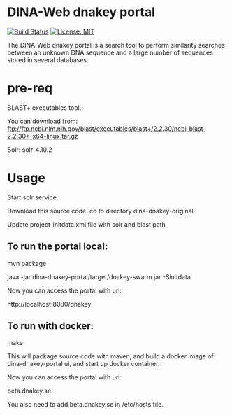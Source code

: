 # DINA-Web dnakey portal
[![Build Status](https://travis-ci.com/Naturhistoriska/dina-dnakey.svg?branch=master)](https://travis-ci.com/Naturhistoriska/dina-dnakey)
[![License: MIT](https://img.shields.io/badge/License-MIT-yellow.svg)](https://opensource.org/licenses/MIT)


The DINA-Web dnakey portal is a search tool to perform similarity searches between an unknown DNA sequence and a large number of sequences stored in several databases.

# pre-req


BLAST+ executables tool.

You can download from:
ftp://ftp.ncbi.nlm.nih.gov/blast/executables/blast+/2.2.30/ncbi-blast-2.2.30+-x64-linux.tar.gz


Solr:
solr-4.10.2


# Usage

Start solr service.

Download this source code.
cd to directory dina-dnakey-original

Update project-initdata.xml file with solr and blast path

## To run the portal local:

mvn package

java -jar dina-dnakey-portal/target/dnakey-swarm.jar -Sinitdata

Now you can access the portal with url:

http://localhost:8080/dnakey

## To run with docker:

make

This will package source code with maven, and build a docker image of dina-dnakey-portal ui, and start up docker container.

Now you can access the portal with url:

beta.dnakey.se

You also need to add beta.dnakey.se in /etc/hosts file.



